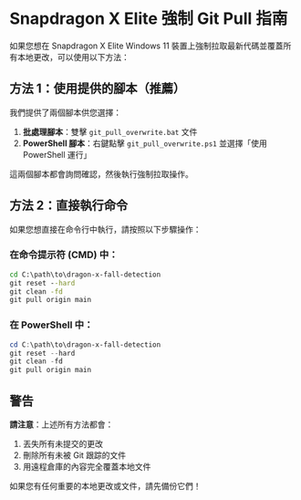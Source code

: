 # Snapdragon X Elite 強制 Git Pull 指南

如果您想在 Snapdragon X Elite Windows 11 裝置上強制拉取最新代碼並覆蓋所有本地更改，可以使用以下方法：

## 方法 1：使用提供的腳本（推薦）

我們提供了兩個腳本供您選擇：

1. **批處理腳本**：雙擊 `git_pull_overwrite.bat` 文件
2. **PowerShell 腳本**：右鍵點擊 `git_pull_overwrite.ps1` 並選擇「使用 PowerShell 運行」

這兩個腳本都會詢問確認，然後執行強制拉取操作。

## 方法 2：直接執行命令

如果您想直接在命令行中執行，請按照以下步驟操作：

### 在命令提示符 (CMD) 中：

```cmd
cd C:\path\to\dragon-x-fall-detection
git reset --hard
git clean -fd
git pull origin main
```

### 在 PowerShell 中：

```powershell
cd C:\path\to\dragon-x-fall-detection
git reset --hard
git clean -fd
git pull origin main
```

## 警告

**請注意**：上述所有方法都會：
1. 丟失所有未提交的更改
2. 刪除所有未被 Git 跟踪的文件
3. 用遠程倉庫的內容完全覆蓋本地文件

如果您有任何重要的本地更改或文件，請先備份它們！
